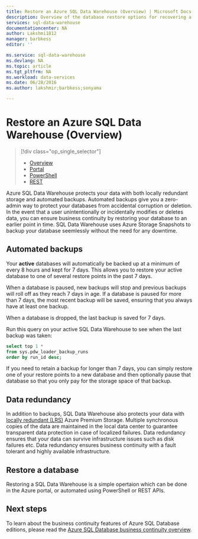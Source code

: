 ```yaml
---
title: Restore an Azure SQL Data Warehouse (Overview) | Microsoft Docs
description: Overview of the database restore options for recovering a database in Azure SQL Data Warehouse.
services: sql-data-warehouse
documentationcenter: NA
author: Lakshmi1812
manager: barbkess
editor: ''

ms.service: sql-data-warehouse
ms.devlang: NA
ms.topic: article
ms.tgt_pltfrm: NA
ms.workload: data-services
ms.date: 06/28/2016
ms.author: lakshmir;barbkess;sonyama

---
```

# Restore an Azure SQL Data Warehouse (Overview)
> [!div class="op_single_selector"]
> * [Overview][Overview]
> * [Portal][Portal]
> * [PowerShell][PowerShell]
> * [REST][REST]
> 
> 

Azure SQL Data Warehouse protects your data with both locally redundant storage and automated backups. Automated backups give you a zero-admin way to protect your databases from accidental corruption or deletion. In the event that a user unintentionally or incidentally modifies or deletes data, you can ensure business continuity by restoring your database to an earlier point in time. SQL Data Warehouse uses Azure Storage Snapshots to backup your database seemlessly without the need for any downtime.

## Automated backups
Your **active** databases will automatically be backed up at a minimum of every 8 hours and kept for 7 days. This allows you to restore your active database to one of several restore points in the past 7 days.

When a database is paused, new backups will stop and previous backups will roll off as they reach 7 days in age. If a database is paused for more than 7 days, the most recent backup will be saved, ensuring that you always have at least one backup.

When a database is dropped, the last backup is saved for 7 days.

Run this query on your active SQL Data Warehouse to see when the last backup was taken:

```sql
select top 1 *
from sys.pdw_loader_backup_runs 
order by run_id desc;
```

If you need to retain a backup for longer than 7 days, you can simply restore one of your restore points to a new database and then optionally pause that database so that you only pay for the storage space of that backup.

## Data redundancy
In addition to backups, SQL Data Warehouse also protects your data with [locally redundant (LRS)][locally redundant (LRS)] Azure Premium Storage.  Multiple synchronous copies of the data are maintained in the local data center to guarantee transparent data protection in case of localized failures. Data redundancy ensures that your data can survive infrastructure issues such as disk failures etc.  Data redundancy ensures business continuity with a fault tolerant and highly available infrastructure.

## Restore a database
Restoring a SQL Data Warehouse is a simple opertaion which can be done in the Azure portal, or automated using PowerShell or REST APIs.

## Next steps
To learn about the business continuity features of Azure SQL Database editions, please read the [Azure SQL Database business continuity overview][Azure SQL Database business continuity overview].

<!--Image references-->

<!--Article references-->
[Azure SQL Database business continuity overview]: ./sql-database-business-continuity.md
[locally redundant (LRS)]: ../storage/storage-redundancy.md
[Overview]: ./sql-data-warehouse-restore-database-overview.md
[Portal]: ./sql-data-warehouse-restore-database-portal.md
[PowerShell]: ./sql-data-warehouse-restore-database-powershell.md
[REST]: ./sql-data-warehouse-restore-database-rest-api.md

<!--MSDN references-->


<!--Other Web references-->
